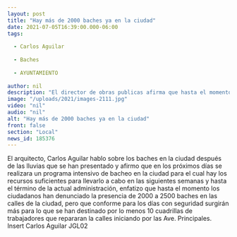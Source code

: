 ```yaml
---
layout: post
title: "Hay más de 2000 baches ya en la ciudad"
date: 2021-07-05T16:39:00.000-06:00
tags:
  
  - Carlos Aguilar
  
  - Baches
  
  - AYUNTAMIENTO
  
author: nil
description: "El director de obras publicas afirma que hasta el momento la ciudadania ha deuncioa do"
image: "/uploads/2021/images-2111.jpg"
video: "nil"
audio: "nil"
alt: "Hay más de 2000 baches ya en la ciudad"
front: false
section: "Local"
news_id: 185376
---
```


El arquitecto, Carlos Aguilar hablo sobre los baches en la ciudad después de las lluvias que se han presentado y afirmo que en los próximos días se realizara un programa intensivo de bacheo en la ciudad para el cual hay los recursos suficientes para llevarlo a cabo en las siguientes semanas y hasta el término de la actual administración, enfatizo que hasta el momento los ciudadanos han denunciado la presencia de 2000 a 2500 baches en las calles de la ciudad, pero que conforme para los días con seguridad surgirán más para lo que se han destinado por lo menos 10 cuadrillas de trabajadores que repararan la calles iniciando por las Ave. Principales.
Insert Carlos Aguilar JGL02
